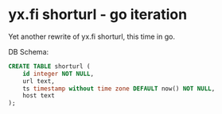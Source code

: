 yx.fi shorturl - go iteration
=============================

Yet another rewrite of yx.fi shorturl, this time in go.

DB Schema:
```sql
CREATE TABLE shorturl (
    id integer NOT NULL,
    url text,
    ts timestamp without time zone DEFAULT now() NOT NULL,
    host text
);
```

